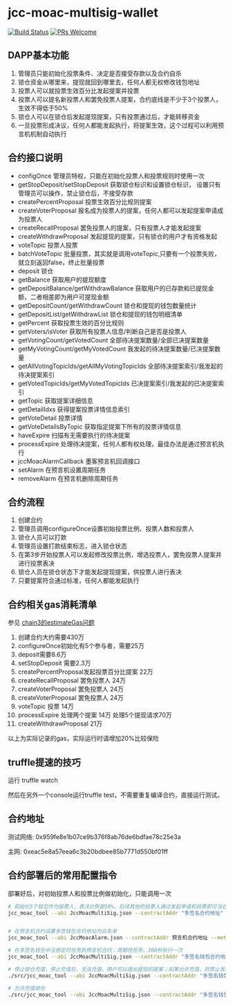 # jcc-moac-multisig-wallet

[![Build Status](https://travis-ci.com/JCCDex/jcc-moac-multisig-wallet.svg?branch=master)](https://travis-ci.com/JCCDex/jcc-moac-multisig-wallet)
[![PRs Welcome](https://img.shields.io/badge/PRs-welcome-brightgreen.svg?style=flat-square)](http://makeapullrequest.com)

## DAPP基本功能

1. 管理员只能初始化投票条件、决定是否接受存款以及合约自杀
2. 锁仓资金从哪里来，提现就回到哪里去，任何人都无权修改钱包地址
3. 投票人可以就投票生效百分比发起提案并投票
4. 投票人可以提名新投票人和罢免投票人提案，合约底线是不少于3个投票人，生效不得低于50%
5. 锁仓人可以在锁仓后发起提现提案，只有投票通过后，才能转移资金
6. 一旦投票形成决议，任何人都能发起执行，将提案生效，这个过程可以利用预言机机制自动执行

## 合约接口说明

* configOnce 管理员特权，只能在初始化投票人和投票规则时使用一次
* getStopDeposit/setStopDeposit 获取锁仓标识和设置锁仓标识， 设置只有管理员可以操作，禁止锁仓后，不接受存款
* createPercentProposal 投票生效百分比规则提案
* createVoterProposal 报名成为投票人的提案，任何人都可以发起提案申请成为投票人
* createRecallProposal 罢免投票人的提案，只有投票人才能发起提案
* createWithdrawProposal 发起提现的提案，只有锁仓的用户才有资格发起
* voteTopic 投票人投票
* batchVoteTopic 批量投票，其实就是调用voteTopic,只要有一个投票失败，就立刻返回false，终止批量投票
* deposit 锁仓
* getBalance 获取用户的提现额度
* getDepositBalance/getWithdrawBalance 获取用户的已存款和已提现金额，二者相差即为用户可提现金额
* getDepositCount/getWithdrawCount 锁仓和提现的钱包数量统计
* getDepositList/getWithdrawList 锁仓和提现的钱包明细清单
* getPercent 获取投票生效的百分比规则
* getVoters/isVoter 获取所有投票人信息/判断自己是否是投票人
* getVotingCount/getVotedCount 全部待决提案数量/全部已决提案数量
* getMyVotingCount/getMyVotedCount 我发起的待决提案数量/已决提案数量
* getAllVotingTopicIds/getAllMyVotingTopicIds 全部待决提案索引/我发起的待决提案索引
* getVotedTopicIds/getMyVotedTopicIds 已决提案索引/我发起的已决提案索引
* getTopic 获取提案详细信息
* getDetailIdxs 获得提案投票详情信息索引
* getVoteDetail 投票详情
* getVoteDetailsByTopic 获取指定提案下所有的投票详情信息
* haveExpire 扫描有无需要执行的待决提案
* processExpire 处理待决提案，任何人都有权处理，最佳办法是通过预言机执行
* jccMoacAlarmCallback 墨客预言机回调接口
* setAlarm 在预言机设置周期任务
* removeAlarm 在预言机删除周期任务

## 合约流程

1. 创建合约
2. 管理员调用configureOnce设置初始投票比例、投票人数和投票人
3. 锁仓人员可以打款
4. 管理员设置打款结束标志，进入锁仓状态
5. 在第3步开始投票人可以发起修改投票比例，增选投票人，罢免投票人提案并进行投票表决
6. 锁仓人员在锁仓状态下才能发起提现提案，供投票人进行表决
7. 只要提案符合通过标准，任何人都能发起执行

## 合约相关gas消耗清单

参见 [chain3的estimateGas问题](https://github.com/MOACChain/chain3/issues/15)

1. 创建合约大约需要430万
2. configureOnce初始化有5个参与者，需要25万
3. deposit需要8.6万
4. setStopDeposit 需要2.3万
5. createPercentProposal发起投票百分比提案 22万
6. createRecallProposal 罢免投票人 24万
7. createVoterProposal 罢免投票人 24万
8. createVoterProposal 罢免投票人 24万
9. voteTopic 投票 14万
10. processExpire 处理两个提案 14万 处理5个提现请求70万
11. createWithdrawProposal 21万

以上为实际记录的gas，实际运行时请增加20%比较保险

## truffle提速的技巧

运行 truffle watch

然后在另外一个console运行truffle test，不需要重复编译合约，直接运行测试。

## 合约地址

测试网络: 0x959fe8e1b07ce9b376f8ab76de6bdfae78c25e3a

主网: 0xeac5e8a57eea6c3b20bdbee85b7771d550bf01ff

## 合约部署后的常用配置指令

部署好后，对初始投票人和投票比例做初始化，只能调用一次

```bash
# 初始化5个钱包作为投票人，表决比例是50%，后续其他的投票人通过发起申请和投票即可当选
jcc_moac_tool --abi JccMoacMultiSig.json --contractAddr "多签名合约地址" --method "configureOnce" --parameters '5,50,["0x780d9da80c427defd49d458b365e0e77808f5086", "0x6afc5acd3f1db92e18094e1f6b8a878b27665f51", "0xf0fb6874e0da30c8108d3de55c1fec00f82faba2", "0x329a1891fba80498525e70d285d39d8091add46e", "0x60e78bd0f249125d5c266b5e3ca8ff73da0e7ef6"]' --gas_limit 280000


# 在预言机合约设置多签钱包合约地址为白名单
jcc_moac_tool --abi JccMoacAlarm.json --contractAddr 预言机合约地址 --method "addContract" --parameters '"多签名钱包合约地址"' --gas_limit 55000

# 在多签名钱包中注册定时任务到预言机合约：周期性任务，300秒执行一次
jcc_moac_tool --abi JccMoacMultiSig.json --contractAddr "多签名钱包合约地址" --method "setAlarm" --parameters '"预言机合约地址",1,300' --gas_limit 200000

# 停止锁仓充值，停止充值后，无法充值，用户可以提出提现的提案；如果允许充值，则禁止发起提现提案
./src/jcc_moac_tool --abi JccMoacMultiSig.json --contractAddr "多签名钱包合约地址" --method "setStopDeposit" --parameters true --gas_limit 23000

# 允许充值锁仓
./src/jcc_moac_tool --abi JccMoacMultiSig.json --contractAddr "多签名钱包合约地址" --method "setStopDeposit" --parameters false --gas_limit 23000
```

